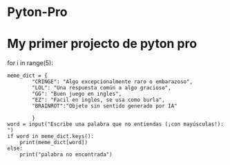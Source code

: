 # Pyton-Pro
# My primer projecto de pyton pro
for i in range(5):
    
    meme_dict = {
            "CRINGE": "Algo excepcionalmente raro o embarazoso",
            "LOL": "Una respuesta común a algo gracioso",
            "GG": "Buen juego en ingles",
            "EZ": "Facil en ingles, se usa como burla",
            "BRAINROT":"Objeto sin sentido generado por IA"
            
            }
    word = input("Escribe una palabra que no entiendas (¡con mayúsculas!): ")
    if word in meme_dict.keys():
        print(meme_dict[word])
    else:
        print("palabra no encontrada")
